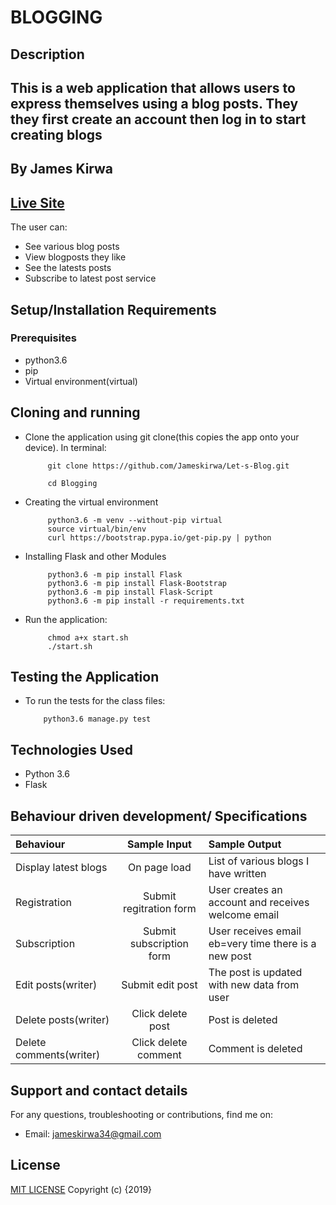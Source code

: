 # BLOGGING

## Description

## This is a web application that allows users to express themselves using a blog posts. They they first create an account then log in to start creating blogs

## By **James Kirwa**

## [Live Site](https://infinite-dawn-83643.herokuapp.com/)

The user can:

* See various blog posts
* View blogposts they like
* See the latests posts
* Subscribe to latest post service

## Setup/Installation Requirements

### Prerequisites

* python3.6
* pip
* Virtual environment(virtual)

## Cloning and running

* Clone the application using git clone(this copies the app onto your device). In terminal:

           git clone https://github.com/Jameskirwa/Let-s-Blog.git

           cd Blogging

* Creating the virtual environment

           python3.6 -m venv --without-pip virtual
           source virtual/bin/env
           curl https://bootstrap.pypa.io/get-pip.py | python

* Installing Flask and other Modules

           python3.6 -m pip install Flask
           python3.6 -m pip install Flask-Bootstrap
           python3.6 -m pip install Flask-Script
           python3.6 -m pip install -r requirements.txt

* Run the application:

           chmod a+x start.sh
           ./start.sh

## Testing the Application

* To run the tests for the class files:

          python3.6 manage.py test

## Technologies Used

* Python 3.6
* Flask

## Behaviour driven development/ Specifications

| Behaviour |  Sample Input | Sample Output |
| :---------------- | :---------------: | :------------------ |
| Display latest blogs | On page load | List of various blogs I have written |
| Registration | Submit regitration form | User creates an account and receives welcome email |
| Subscription | Submit subscription form| User receives email eb=very time there is a new post|
| Edit posts(writer) | Submit edit post | The post is updated with new data from user |
| Delete posts(writer) | Click delete post | Post is deleted |
| Delete comments(writer) | Click delete comment | Comment is deleted |

## Support and contact details

For any questions, troubleshooting or contributions,  find me on:

* Email: jameskirwa34@gmail.com

## License

[MIT LICENSE](https://github.com/Jameskirwa/Let'sBlog/master/license.md)
Copyright (c) {2019}
